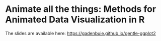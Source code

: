 # Animate all the things: Methods for Animated Data Visualization in R

The slides are available here: <https://gadenbuie.github.io/gentle-ggplot2>
